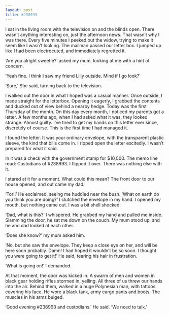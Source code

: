 ```yaml
---
layout: post
title: #238993
---
```

I sat in the living room with the television on and the blinds open. There wasn’t anything interesting on, just the afternoon news. That wasn’t why I was there. Every five minutes I peeked out the widow, trying to make it seem like I wasn’t looking.
The mailman passed our letter box. I jumped up like I had been electrocuted, and immediately regretted it.

‘Are you alright sweetie?’ asked my mum, looking at me with a hint of concern.

‘Yeah fine. I think I saw my friend Lilly outside. Mind if I go look?’

‘Sure,’ She said, turning back to the television.

I walked out the door in what I hoped was a casual manner. Once outside, I made straight for the letterbox. Opening it eagerly, I grabbed the contents and ducked out of view behind a nearby hedge.
Today was the first Thursday of the month. On this day every month, I noticed my parents got a letter. A few months ago, when I had asked what it was, they looked strange. Almost guilty. I’ve tried to get my hands on this letter ever since, discretely of course. This is the first time I had managed it.

I found the letter. It was your ordinary envelope, with the transparent plastic sleeve, the kind that bills come in. I ripped open the letter excitedly. I wasn’t prepared for what it said.

In it was a check with the government stamp for $10,000. The memo line read: Custodians of #238993. I flipped it over. There was nothing else with it.

I stared at it for a moment. What could this mean? The front door to our house opened, and out came my dad.

‘Tori!’ He exclaimed, seeing me huddled near the bush. ‘What on earth do you think you are doing?’
I clutched the envelope in my hand. I opened my mouth, but nothing came out. I was a bit shell shocked.

‘Dad, what is this?’ I whispered. He grabbed my hand and pulled me inside. Slamming the door, he sat me down on the couch. My mum stood up, and he and dad looked at each other.

‘Does she know?’ my mum asked him.

‘No, but she saw the envelope. They keep a close eye on her, and will be here soon probably. Damn! I had hoped it wouldn’t be so soon. I thought you were going to get it!’ He said, tearing his hair in frustration.

‘What is going on!’ I demanded.

At that moment, the door was kicked in. A swarm of men and women in black gear holding rifles stormed in, yelling. All three of us threw our hands into the air. Behind them, walked in a huge Polynesian man, with tattoos covering his face. He wore a black tank, army cargo pants and boots. The muscles in his arms bulged.

‘Good evening #238993 and custodians.’ He said. ‘We need to talk.’